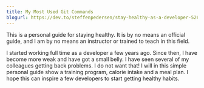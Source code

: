 ```yaml
---
title: My Most Used Git Commands
blogurl: https://dev.to/steffenpedersen/stay-healthy-as-a-developer-526c
---
```


This is a personal guide for staying healthy. It is by no means an official guide, and I am by no means an instructor or trained to teach in this field.

I started working full time as a developer a few years ago. Since then, I have become more weak and have got a small belly. I have seen several of my colleagues getting back problems. I do not want that! I will in this simple personal guide show a training program, calorie intake and a meal plan. I hope this can inspire a few developers to start getting healthy habits.


